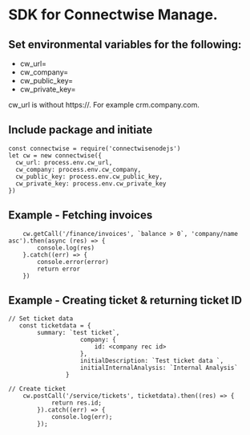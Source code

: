 # SDK for Connectwise Manage.

## Set environmental variables for the following:

- cw_url=
- cw_company=
- cw_public_key=
- cw_private_key=

cw_url is without https://. For example crm.company.com.

## Include package and initiate

```
const connectwise = require('connectwisenodejs')
let cw = new connectwise({
  cw_url: process.env.cw_url,
  cw_company: process.env.cw_company,
  cw_public_key: process.env.cw_public_key,
  cw_private_key: process.env.cw_private_key
})

```

## Example - Fetching invoices

```
    cw.getCall('/finance/invoices', `balance > 0`, 'company/name asc').then(async (res) => {
        console.log(res)
    }.catch((err) => {
        console.error(error)
        return error
    })
```

## Example - Creating ticket & returning ticket ID

```
// Set ticket data
   const ticketdata = {
        summary: `test ticket`,
                    company: {
                        id: <company rec id>
                    },
                    initialDescription: `Test ticket data `,
                    initialInternalAnalysis: `Internal Analysis`
                }

// Create ticket
    cw.postCall('/service/tickets', ticketdata).then((res) => {
			return res.id;
		}).catch((err) => {
			console.log(err);
		});
```
